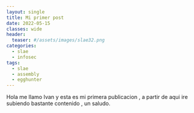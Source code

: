 ```yaml
---
layout: single
title: Mi primer post
date: 2022-05-15
classes: wide
header:
  teaser: #/assets/images/slae32.png
categories:
  - slae
  - infosec
tags:
  - slae
  - assembly
  - egghunter
---
```


Hola me llamo Ivan y esta es mi primera publicacion , a partir de aqui ire subiendo bastante contenido , un saludo.
